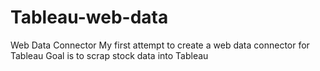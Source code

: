 # Tableau-web-data
Web Data Connector
My first attempt to create a web data connector for Tableau
Goal is to scrap stock data into Tableau
